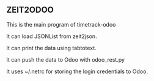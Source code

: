 ## ZEIT2ODOO

This is the main program of timetrack-odoo

It can load JSONList from zeit2json.

It can print the data using tabtotext.

It can push the data to Odoo with odoo_rest.py

It uses ~/.netrc for storing the login credentials to Odoo.
